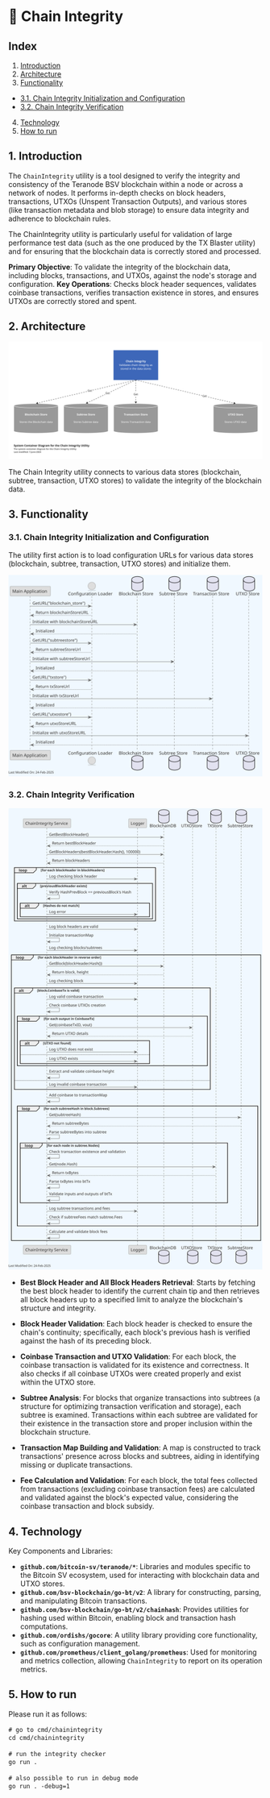 #  🔎 Chain Integrity

## Index

1. [Introduction](#1-introduction)
2. [Architecture](#2-architecture)
3. [Functionality](#3-functionality)
- [3.1. Chain Integrity Initialization and Configuration](#31-chain-integrity-initialization-and-configuration)
- [3.2. Chain Integrity Verification](#32-chain-integrity-verification)
4. [Technology](#4-technology)
5. [How to run](#5-how-to-run)

## 1. Introduction

The `ChainIntegrity` utility is a tool designed to verify the integrity and consistency of the Teranode BSV blockchain within a node or across a network of nodes. It performs in-depth checks on block headers, transactions, UTXOs (Unspent Transaction Outputs), and various stores (like transaction metadata and blob storage) to ensure data integrity and adherence to blockchain rules.

The ChainIntegrity utility is particularly useful for validation of large performance test data (such as the one produced by the TX Blaster utility) and for ensuring that the blockchain data is correctly stored and processed.

**Primary Objective**: To validate the integrity of the blockchain data, including blocks, transactions, and UTXOs, against the node's storage and configuration.
**Key Operations**: Checks block header sequences, validates coinbase transactions, verifies transaction existence in stores, and ensures UTXOs are correctly stored and spent.

## 2. Architecture

![Chain_Integrity_Container_Diagram.png](img/Chain_Integrity_Container_Diagram.png)

The Chain Integrity utility connects to various data stores (blockchain, subtree, transaction, UTXO stores) to validate the integrity of the blockchain data.

## 3. Functionality

### 3.1. Chain Integrity Initialization and Configuration

The utility first action is to load configuration URLs for various data stores (blockchain, subtree, transaction, UTXO stores) and initialize them.

![chain_integrity_init.svg](img/plantuml/chain_integrity_init.svg)


### 3.2. Chain Integrity Verification

![chain_integrity_tests.svg](img/plantuml/chain_integrity_tests.svg)


- **Best Block Header and All Block Headers Retrieval**: Starts by fetching the best block header to identify the current chain tip and then retrieves all block headers up to a specified limit to analyze the blockchain's structure and integrity.

- **Block Header Validation**: Each block header is checked to ensure the chain's continuity; specifically, each block's previous hash is verified against the hash of its preceding block.

- **Coinbase Transaction and UTXO Validation**: For each block, the coinbase transaction is validated for its existence and correctness. It also checks if all coinbase UTXOs were created properly and exist within the UTXO store.

- **Subtree Analysis**: For blocks that organize transactions into subtrees (a structure for optimizing transaction verification and storage), each subtree is examined. Transactions within each subtree are validated for their existence in the transaction store and proper inclusion within the blockchain structure.

- **Transaction Map Building and Validation**: A map is constructed to track transactions' presence across blocks and subtrees, aiding in identifying missing or duplicate transactions.

- **Fee Calculation and Validation**: For each block, the total fees collected from transactions (excluding coinbase transaction fees) are calculated and validated against the block's expected value, considering the coinbase transaction and block subsidy.


## 4. Technology

Key Components and Libraries:

- **`github.com/bitcoin-sv/teranode/*`**: Libraries and modules specific to the Bitcoin SV ecosystem, used for interacting with blockchain data and UTXO stores.
- **`github.com/bsv-blockchain/go-bt/v2`**: A library for constructing, parsing, and manipulating Bitcoin transactions.
- **`github.com/bsv-blockchain/go-bt/v2/chainhash`**: Provides utilities for hashing used within Bitcoin, enabling block and transaction hash computations.
- **`github.com/ordishs/gocore`**: A utility library providing core functionality, such as configuration management.
- **`github.com/prometheus/client_golang/prometheus`**: Used for monitoring and metrics collection, allowing `ChainIntegrity` to report on its operation metrics.


## 5. How to run

Please run it as follows:

```shell
# go to cmd/chainintegrity
cd cmd/chainintegrity

# run the integrity checker
go run .

# also possible to run in debug mode
go run . -debug=1
```
